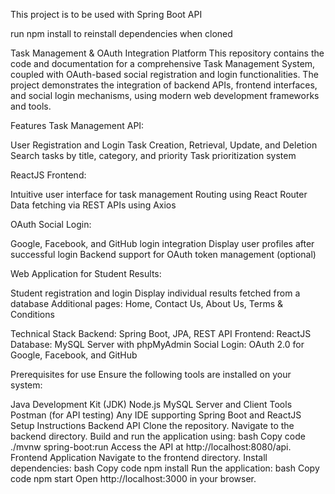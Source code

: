 This project is to be used with Spring Boot API

run npm install to reinstall dependencies when cloned

Task Management & OAuth Integration Platform
This repository contains the code and documentation for a comprehensive Task Management System, coupled with OAuth-based social registration and login functionalities. The project demonstrates the integration of backend APIs, frontend interfaces, and social login mechanisms, using modern web development frameworks and tools.

Features
Task Management API:

User Registration and Login
Task Creation, Retrieval, Update, and Deletion
Search tasks by title, category, and priority
Task prioritization system

ReactJS Frontend:

Intuitive user interface for task management
Routing using React Router
Data fetching via REST APIs using Axios

OAuth Social Login:

Google, Facebook, and GitHub login integration
Display user profiles after successful login
Backend support for OAuth token management (optional)

Web Application for Student Results:

Student registration and login
Display individual results fetched from a database
Additional pages: Home, Contact Us, About Us, Terms & Conditions

Technical Stack
Backend: Spring Boot, JPA, REST API
Frontend: ReactJS
Database: MySQL Server with phpMyAdmin
Social Login: OAuth 2.0 for Google, Facebook, and GitHub

Prerequisites for use
Ensure the following tools are installed on your system:

Java Development Kit (JDK)
Node.js
MySQL Server and Client Tools
Postman (for API testing)
Any IDE supporting Spring Boot and ReactJS
Setup Instructions
Backend API
Clone the repository.
Navigate to the backend directory.
Build and run the application using:
bash
Copy code
./mvnw spring-boot:run
Access the API at http://localhost:8080/api.
Frontend Application
Navigate to the frontend directory.
Install dependencies:
bash
Copy code
npm install
Run the application:
bash
Copy code
npm start
Open http://localhost:3000 in your browser.